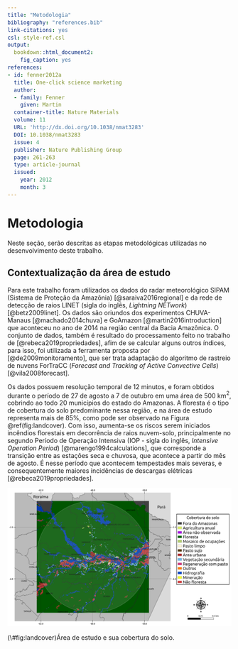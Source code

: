 ```yaml
---
title: "Metodologia"
bibliography: "references.bib"
link-citations: yes
csl: style-ref.csl
output: 
  bookdown::html_document2: 
    fig_caption: yes
references:
- id: fenner2012a
  title: One-click science marketing
  author:
  - family: Fenner
    given: Martin
  container-title: Nature Materials
  volume: 11
  URL: 'http://dx.doi.org/10.1038/nmat3283'
  DOI: 10.1038/nmat3283
  issue: 4
  publisher: Nature Publishing Group
  page: 261-263
  type: article-journal
  issued:
    year: 2012
    month: 3
---
```


# Metodologia

Neste seção, serão descritas as etapas metodológicas utilizadas no 
desenvolvimento deste trabalho.

## Contextualização da área de estudo

Para este trabalho foram utilizados os dados do radar meteorológico SIPAM 
(Sistema de Proteção da Amazônia) [@saraiva2016regional] e da rede de detecção 
de raios LINET (sigla do inglês, *Lightning NETwork*) [@betz2009linet]. Os dados 
são oriundos dos experimentos CHUVA-Manaus [@machado2014chuva] e GoAmazon 
[@martin2016introduction] que aconteceu no ano de 2014 na região central da 
Bacia Amazônica. O conjunto de dados, também é resultado do processamento feito 
no trabalho de [@rebeca2019propriedades], afim de se calcular alguns outros 
índices, para isso, foi utilizada a ferramenta proposta por 
[@de2009monitoramento], que ser trata adaptação do algoritmo de rastreio de 
nuvens ForTraCC (*Forecast and Tracking of Active Convective Cells*) 
[@vila2008forecast].

Os dados possuem resolução temporal de 12 minutos, e foram obtidos durante o 
período de 27 de agosto a 7 de outubro em uma área de 500 km$^{2}$, cobrindo ao 
todo 20 municípios do estado do Amazonas. A floresta é o tipo de cobertura do 
solo predominante nessa região, e na área de estudo representa mais de 85\%, 
como pode ser observado na Figura \@ref(fig:landcover). Com isso, aumenta-se os 
riscos serem iniciados incêndios florestais em decorrência de raios nuvem-solo, 
principalmente no segundo Período de Operação Intensiva (IOP - sigla do inglês, 
*Intensive Operation Period*) [@marengo1994calculations], que corresponde a 
transição entre as estações seca e chuvosa, que acontece a partir do mês de 
agosto. É nesse perı́odo que acontecem tempestades mais severas, e 
consequentemente maiores incidências de descargas elétricas 
[@rebeca2019propriedades].


<div class="figure">
<img src="images/landcoverhorizontal.png" alt="Área de estudo e sua cobertura do solo."  />
<p class="caption">(\#fig:landcover)Área de estudo e sua cobertura do solo.</p>
</div>
